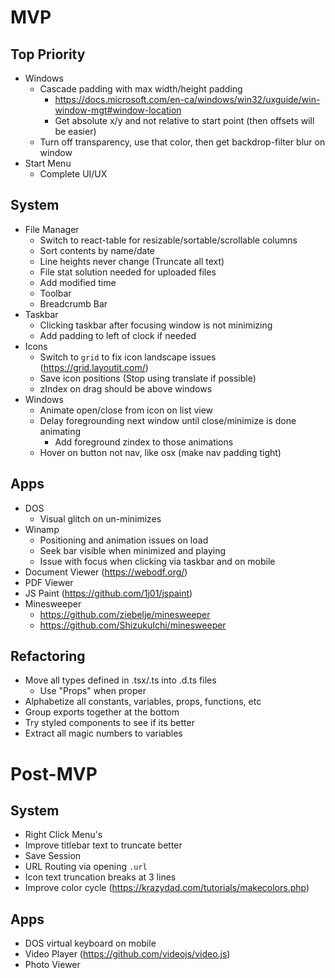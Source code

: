 # MVP

## Top Priority

- Windows
  - Cascade padding with max width/height padding
    - https://docs.microsoft.com/en-ca/windows/win32/uxguide/win-window-mgt#window-location
    - Get absolute x/y and not relative to start point (then offsets will be easier)
  - Turn off transparency, use that color, then get backdrop-filter blur on window
- Start Menu
  - Complete UI/UX

## System

- File Manager
  - Switch to react-table for resizable/sortable/scrollable columns
  - Sort contents by name/date
  - Line heights never change (Truncate all text)
  - File stat solution needed for uploaded files
  - Add modified time
  - Toolbar
  - Breadcrumb Bar
- Taskbar
  - Clicking taskbar after focusing window is not minimizing
  - Add padding to left of clock if needed
- Icons
  - Switch to `grid` to fix icon landscape issues (https://grid.layoutit.com/)
  - Save icon positions (Stop using translate if possible)
  - zIndex on drag should be above windows
- Windows
  - Animate open/close from icon on list view
  - Delay foregrounding next window until close/minimize is done animating
    - Add foreground zindex to those animations
  - Hover on button not nav, like osx (make nav padding tight)

## Apps

- DOS
  - Visual glitch on un-minimizes
- Winamp
  - Positioning and animation issues on load
  - Seek bar visible when minimized and playing
  - Issue with focus when clicking via taskbar and on mobile
- Document Viewer (https://webodf.org/)
- PDF Viewer
- JS Paint (https://github.com/1j01/jspaint)
- Minesweeper
  - https://github.com/ziebelje/minesweeper
  - https://github.com/ShizukuIchi/minesweeper

## Refactoring

- Move all types defined in .tsx/.ts into .d.ts files
  - Use "Props" when proper
- Alphabetize all constants, variables, props, functions, etc
- Group exports together at the bottom
- Try styled components to see if its better
- Extract all magic numbers to variables

# Post-MVP

## System

- Right Click Menu's
- Improve titlebar text to truncate better
- Save Session
- URL Routing via opening `.url`
- Icon text truncation breaks at 3 lines
- Improve color cycle (https://krazydad.com/tutorials/makecolors.php)

## Apps

- DOS virtual keyboard on mobile
- Video Player (https://github.com/videojs/video.js)
- Photo Viewer
